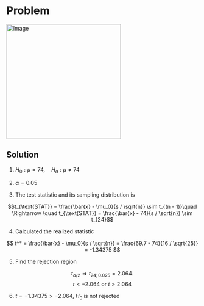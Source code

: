 # Problem
<img width="300" alt="Image" src="https://github.com/user-attachments/assets/fb64fab3-3064-4001-8d58-43da9a893137" />

## Solution
1. $H_0:\mu = 74, \quad H_a: \mu \neq 74$

2. $\alpha=0.05$  
  
3. The test statistic and its sampling distribution is  

$$t_{\text{STAT}} = \frac{\bar{x} - \mu_0}{s / \sqrt{n}} \sim t_{(n - 1)}\quad \Rightarrow \quad t_{\text{STAT}} = \frac{\bar{x} - 74}{s / \sqrt{n}} \sim t_{24}$$
     
4. Calculated the realized statistic 

$$
t^* = \frac{\bar{x} - \mu_0}{s / \sqrt{n}} = \frac{69.7 - 74}{16 / \sqrt{25}} = -1.34375
$$
     
5. Find the rejection region

$$t_{\alpha / 2} \Rightarrow t_{24;0.025}=2.064. $$ 
$$t < -2.064 \text{ or } t > 2.064$$
     
6. $t = -1.34375 > -2.064$, $H_0$ is not rejected
